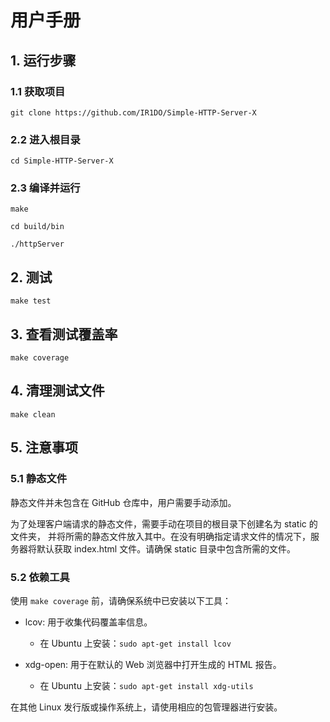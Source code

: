 # 用户手册

## 1. 运行步骤

### 1.1 获取项目

`git clone https://github.com/IR1DO/Simple-HTTP-Server-X`

### 2.2 进入根目录

`cd Simple-HTTP-Server-X `

### 2.3 编译并运行

`make`

`cd build/bin`

`./httpServer`

## 2. 测试

`make test`

## 3. 查看测试覆盖率

`make coverage`

## 4. 清理测试文件

`make clean`

## 5. 注意事项

### 5.1 静态文件

静态文件并未包含在 GitHub 仓库中，用户需要手动添加。

为了处理客户端请求的静态文件，需要手动在项目的根目录下创建名为 static 的文件夹，
并将所需的静态文件放入其中。在没有明确指定请求文件的情况下，服务器将默认获取
index.html 文件。请确保 static 目录中包含所需的文件。

### 5.2 依赖工具

使用 `make coverage` 前，请确保系统中已安装以下工具：

- lcov: 用于收集代码覆盖率信息。

  - 在 Ubuntu 上安装：`sudo apt-get install lcov`

- xdg-open: 用于在默认的 Web 浏览器中打开生成的 HTML 报告。
  - 在 Ubuntu 上安装：`sudo apt-get install xdg-utils`

在其他 Linux 发行版或操作系统上，请使用相应的包管理器进行安装。
